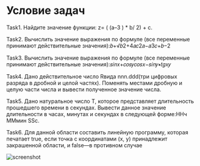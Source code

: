 # Условие задач
Task1. Найдите значение функции: z= ( (a–3 ) * b/ 2) + c.

Task2. Вычислить значение выражения по формуле (все переменные принимают действительные значения):𝑏+√𝑏2+4𝑎𝑐2𝑎−𝑎3𝑐+𝑏−2

Task3. Вычислить значение выражения по формуле (все переменные принимают действительные значения):𝑠𝑖𝑛𝑥+𝑐𝑜𝑠𝑦𝑐𝑜𝑠𝑥−𝑠𝑖𝑛𝑦∗𝑡𝑔𝑥𝑦

Task4. Дано действительное число Rвида nnn.ddd(три цифровых разряда в дробной и целой частях). Поменять местами дробную и целую части числа и вывести полученное значение числа.

Task5. Дано натуральное число Т, которое представляет длительность прошедшего времени в секундах.
Вывести данное значение длительности в часах, минутах и секундах в следующей форме:ННч ММмин SSc.

Task6. Для данной области составить линейную программу, которая печатает true, если точка с координатами (х, у) принадлежит закрашенной области, и false—в противном случаe

![screenshot](https://user-images.githubusercontent.com/55656642/95013939-42077c00-064c-11eb-8fe3-fffab37dacc4.png)
